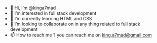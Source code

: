 - 👋 Hi, I’m @kinga7mad
- 👀 I’m interested in full stack development
- 🌱 I’m currently learning HTML and CSS
- 💞️ I’m looking to collaborate on in any thing related to full stack development
- 📫 How to reach me ? you can reach me on king.a7mad@gmail.com

<!---
kinga7mad/kinga7mad is a ✨ special ✨ repository because its `README.md` (this file) appears on your GitHub profile.
You can click the Preview link to take a look at your changes.
--->
